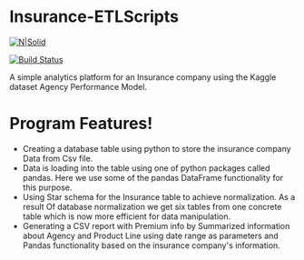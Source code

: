 # Insurance-ETLScripts

[![N|Solid](https://cldup.com/dTxpPi9lDf.thumb.png)](https://nodesource.com/products/nsolid)

[![Build Status](https://travis-ci.org/joemccann/dillinger.svg?branch=master)](https://travis-ci.org/joemccann/dillinger)

A simple analytics platform for an Insurance company using the Kaggle dataset Agency Performance Model.

# Program Features!

  - Creating a database table using python to store the insurance company Data from Csv file.
  - Data is loading into the table using one of python packages called pandas. Here we use some of the pandas DataFrame functionality for this purpose.
  - Using Star schema for the Insurance table to achieve normalization. As a result Of database normalization we get six tables from one concrete table which is now more efficient for data manipulation.
  - Generating a CSV report with Premium info by Summarized information about Agency and Product Line using date range as parameters and Pandas functionality based on the insurance company's information.
